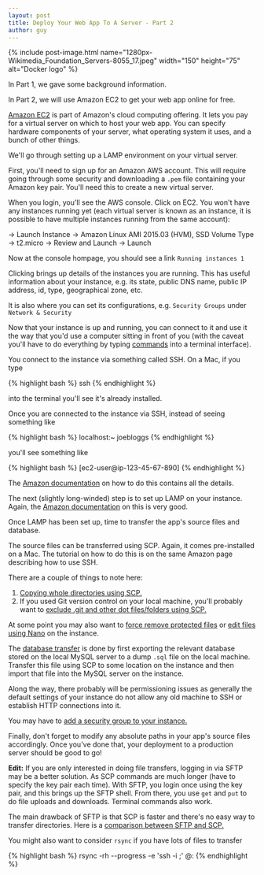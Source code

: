 ```yaml
---
layout: post
title: Deploy Your Web App To A Server - Part 2
author: guy
---
```


{% include post-image.html name="1280px-Wikimedia_Foundation_Servers-8055_17.jpeg" width="150" height="75" alt="Docker logo" %}

In Part 1, we gave some background information.

In Part 2, we will use Amazon EC2 to get your web app online for free.

[Amazon EC2]("https://aws.amazon.com/ec2/") is part of Amazon's cloud computing offering. It lets you pay for a virtual server on which to host your web app. You can specify hardware components of your server, what operating system it uses, and a bunch of other things.

We'll go through setting up a LAMP environment on your virtual server.

First, you'll need to sign up for an Amazon AWS account. This will require going through some security and downloading a `.pem` file containing your Amazon key pair. You'll need this to create a new virtual server.

When you login, you'll see the AWS console. Click on EC2. You won't have any instances running yet (each virtual server is known as an instance, it is possible to have multiple instances running from the same account):

-> Launch Instance -> Amazon Linux AMI 2015.03 (HVM), SSD Volume Type -> t2.micro -> Review and Launch -> Launch

Now at the console hompage, you should see a link `Running instances 1`

Clicking brings up details of the instances you are running. This has useful information about your instance, e.g. its state, public DNS name, public IP address, id, type, geographical zone, etc.

It is also where you can set its configurations, e.g. `Security Groups` under `Network & Security`

Now that your instance is up and running, you can connect to it and use it the way that you'd use a computer sitting in front of you (with the caveat you'll have to do everything by typing [commands]("http://linuxcommand.org/lc3_lts0010.php") into a terminal interface).

You connect to the instance via something called SSH. On a Mac, if you type

{% highlight bash %}
ssh
{% endhighlight %}

into the terminal you'll see it's already installed.

Once you are connected to the instance via SSH, instead of seeing something like

{% highlight bash %}
localhost:~ joebloggs
{% endhighlight %}

you'll see something like

{% highlight bash %}
[ec2-user@ip-123-45-67-890]
{% endhighlight %}

The [Amazon documentation]("http://docs.aws.amazon.com/AWSEC2/latest/UserGuide/AccessingInstancesLinux.html#AccessingInstancesLinuxSCP") on how to do this contains all the details.

The next (slightly long-winded) step is to set up LAMP on your instance. Again, the [Amazon documentation]("http://docs.aws.amazon.com/AWSEC2/latest/UserGuide/install-LAMP.html") on this is very good.

Once LAMP has been set up, time to transfer the app's source files and database. 

The source files can be transferred using SCP. Again, it comes pre-installed on a Mac. The tutorial on how to do this is on the same Amazon page describing how to use SSH.

There are a couple of things to note here:

1. [Copying whole directories using SCP.]("https://serverfault.com/questions/264595/can-scp-copy-directories")
2. If you used Git version control on your local machine, you'll probably want to [exclude .git and other dot files/folders using SCP.]("http://sandeep.shetty.in/2012/01/scp-excluding-git-other-dot.html") 

At some point you may also want to [force remove protected files]("https://unix.stackexchange.com/questions/72864/how-to-avoid-the-need-to-issue-y-several-times-when-removing-protected-file") or [edit files using Nano]("https://www.howtogeek.com/howto/42980/the-beginners-guide-to-nano-the-linux-command-line-text-editor/") on the instance.

The [database transfer]("https://paulund.co.uk/import-and-export-a-database-using-ssh") is done by first exporting the relevant database stored on the local MySQL server to a dump `.sql` file on the local machine. Transfer this file using SCP to some location on the instance and then import that file into the MySQL server on the instance.

Along the way, there probably will be permissioning issues as generally the default settings of your instance do not allow any old machine to SSH or establish HTTP connections into it.

You may have to [add a security group to your instance.]("https://serverfault.com/questions/37088/how-to-add-a-security-group-to-a-running-ec2-instance/565852#565852")

Finally, don't forget to modify any absolute paths in your app's source files accordingly. Once you've done that, your deployment to a production server should be good to go!

**Edit:** If you are only interested in doing file transfers, logging in via SFTP may be a better solution. As SCP commands are much longer (have to specify the key pair each time). With SFTP, you login once using the key pair, and this brings up the SFTP shell. From there, you use `get` and `put` to do file uploads and downloads. Terminal commands also work.

The main drawback of SFTP is that SCP is faster and there's no easy way to transfer directories. Here is a [comparison between SFTP and SCP.]("http://www.jscape.com/blog/scp-vs-sftp")

You might also want to consider `rsync` if you have lots of files to transfer

{% highlight bash %}
rsync -rh --progress -e 'ssh -i <pathtokey>;' <pathtodirectory> <user>@<server>:<path>
{% endhighlight %}
